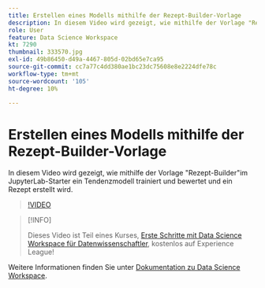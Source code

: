 ```yaml
---
title: Erstellen eines Modells mithilfe der Rezept-Builder-Vorlage
description: In diesem Video wird gezeigt, wie mithilfe der Vorlage "Rezept-Builder"im JupyterLab-Starter ein Tendenzmodell trainiert und bewertet und ein Rezept erstellt wird.
role: User
feature: Data Science Workspace
kt: 7290
thumbnail: 333570.jpg
exl-id: 49b86450-d49a-4467-805d-02bd65e7ca95
source-git-commit: cc7a77c4dd380ae1bc23dc75608e8e2224dfe78c
workflow-type: tm+mt
source-wordcount: '105'
ht-degree: 10%

---
```


# Erstellen eines Modells mithilfe der Rezept-Builder-Vorlage

In diesem Video wird gezeigt, wie mithilfe der Vorlage &quot;Rezept-Builder&quot;im JupyterLab-Starter ein Tendenzmodell trainiert und bewertet und ein Rezept erstellt wird.

>[!VIDEO](https://video.tv.adobe.com/v/333570?quality=12&learn=on)

>[!INFO]
>
> Dieses Video ist Teil eines Kurses, [Erste Schritte mit Data Science Workspace für Datenwissenschaftler](https://experienceleague.adobe.com/?recommended=ExperiencePlatform-U-1-2021.1.dsw), kostenlos auf Experience League!

Weitere Informationen finden Sie unter [Dokumentation zu Data Science Workspace](https://experienceleague.adobe.com/docs/experience-platform/data-science-workspace/home.html?lang=de).